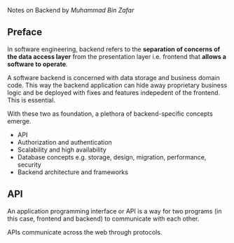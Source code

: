 Notes on Backend by *Muhammad Bin Zafar*

## Preface
In software engineering, backend refers to the **separation of concerns of the data access layer** from the presentation layer i.e. frontend that **allows a software to operate**.

A software backend is concerned with data storage and business domain code. This way the backend application can hide away proprietary business logic and be deployed with fixes and features indepedent of the frontend. This is essential.

With these two as foundation, a plethora of backend-specific concepts emerge.
- API
- Authorization and authentication
- Scalability and high availability
- Database concepts e.g. storage, design, migration, performance, security
- Backend architecture and frameworks

## API
An application programming interface or API is a way for two programs (in this case, frontend and backend) to communicate with each other.

APIs communicate across the web through protocols. 
